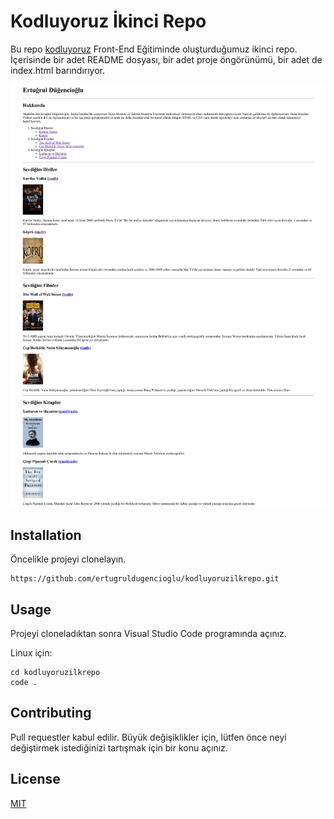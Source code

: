 # Kodluyoruz İkinci Repo
Bu repo [kodluyoruz](https://www.kodluyoruz.org/) Front-End Eğitiminde oluşturduğumuz ikinci repo. İçerisinde bir adet README dosyası, bir adet proje öngörünümü, bir adet de index.html barındırıyor.

![index](https://github.com/ertugruldugencioglu/kodluyoruzikincirepo/blob/main/figures/index.png?raw=true)

## Installation
Öncelikle projeyi clonelayın.
```
https://github.com/ertugruldugencioglu/kodluyoruzilkrepo.git
```

## Usage
Projeyi cloneladıktan sonra Visual Studio Code programında açınız.

Linux için:
```  
cd kodluyoruzilkrepo
code .
```
## Contributing
Pull requestler kabul edilir. Büyük değişiklikler için, lütfen önce neyi değiştirmek istediğinizi tartışmak için bir konu açınız.
## License
[MIT](https://choosealicense.com/licenses/mit/)
